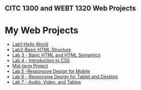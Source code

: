 ## CITC 1300 and WEBT 1320 Web Projects

<h1>My Web Projects</h1>

<ul>
    <li><a href="Lab 1/Index.html" target="_blank">Lab1-Hello World</a></li>
    <li><a href="Lab 2/Index.html" target="_blank">Lab2-Basic HTML Structure</a></li>
    <li><a href="Lab 3/index.html" target="_blank">Lab 3 - Basic HTML and HTML Semantics</a></li>
    <li><a href="Lab 4/index.html" target="_blank">Lab 4 - Introduction to CSS</a></li>
    <li><a href="Midterm/index.html" target="_blank">Mid-term Project</a></li>
    <li><a href="Lab 5/index.html" target="_blank">Lab 5 -Responsive Design for Mobile</a></li>
    <li><a href="Lab 6/index.html" target="_blank">Lab 6 - Responsive Design for Tablet and Desktop</a></li>
    <li><a href="Lab 7/index.html" target="_blank">Lab 7 - Audio, Video, and Tables</a></li>

</ul>


